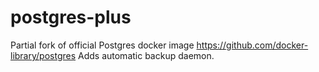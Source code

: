 # postgres-plus

Partial fork of official Postgres docker image https://github.com/docker-library/postgres
Adds automatic backup daemon.
